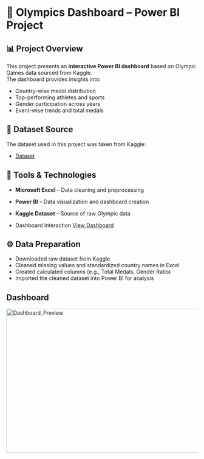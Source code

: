 # 🥇 Olympics Dashboard – Power BI Project

## 📊 Project Overview
This project presents an **interactive Power BI dashboard** based on Olympic Games data sourced from Kaggle.  
The dashboard provides insights into:
- Country-wise medal distribution
- Top-performing athletes and sports
- Gender participation across years
- Event-wise trends and total medals

## 📜 Dataset Source
The dataset used in this project was taken from Kaggle: 
- <a href="https://github.com/NaveenSilam/Olympic-Sports-Dashboard/blob/main/Olympic_Medals_DataSet.xlsx">Dataset</a>

## 🧰 Tools & Technologies
- **Microsoft Excel** – Data cleaning and preprocessing  
- **Power BI** – Data visualization and dashboard creation  
- **Kaggle Dataset** – Source of raw Olympic data

- Dashboard Interaction <a href="https://github.com/NaveenSilam/Olympic-Sports-Dashboard/blob/main/Olympics_Dashboard.PNG">View Dashboard</a>

## ⚙️ Data Preparation
- Downloaded raw dataset from Kaggle  
- Cleaned missing values and standardized country names in Excel  
- Created calculated columns (e.g., Total Medals, Gender Ratio)  
- Imported the cleaned dataset into Power BI for analysis

## Dashboard 

<img width="674" height="379" alt="Dashboard_Preview" src="https://github.com/user-attachments/assets/641e4a28-8a58-4d2e-b5d7-bf56bd69fea6" />

  
